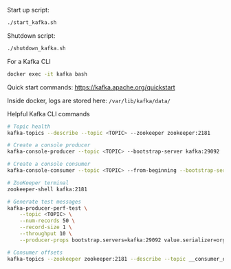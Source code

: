 Start up script:
``` bash
./start_kafka.sh
```

Shutdown script:
``` bash
./shutdown_kafka.sh
```

For a Kafka CLI
``` bash
docker exec -it kafka bash
```
Quick start commands: <https://kafka.apache.org/quickstart>

Inside docker, logs are stored here: `/var/lib/kafka/data/`

Helpful Kafka CLI commands
``` bash
# Topic health
kafka-topics --describe --topic <TOPIC> --zookeeper zookeeper:2181

# Create a console producer
kafka-console-producer --topic <TOPIC> --bootstrap-server kafka:29092

# Create a console consumer
kafka-console-consumer --topic <TOPIC> --from-beginning --bootstrap-server kafka:29092

# ZooKeeper terminal
zookeeper-shell kafka:2181

# Generate test messages
kafka-producer-perf-test \
    --topic <TOPIC> \
    --num-records 50 \
    --record-size 1 \
    --throughput 10 \
    --producer-props bootstrap.servers=kafka:29092 value.serializer=org.apache.kafka.common.serailization.StringSerializer

# Consumer offsets
kafka-topics --zookeeper zookeeper:2181 --describe --topic __consumer_offsets
```
